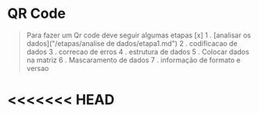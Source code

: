 # QR Code
> Para fazer um Qr code deve seguir algumas etapas
> [x] 1 .  [analisar os  dados]("/etapas/analise de dados/etapa1.md")
> 2 .  codificacao de dados
> 3 .  correcao de erros
> 4 .  estrutura de dados
> 5 .  Colocar dados na matriz
> 6 .  Mascaramento de dados
> 7 .  informação de formato e  versao





<<<<<<< HEAD
=======
